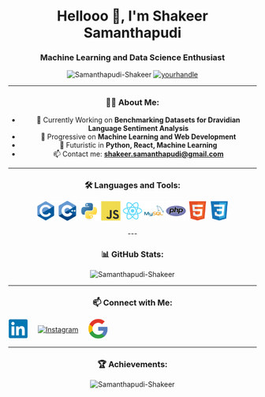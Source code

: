<div align="center">

<h1>Hellooo 👋, I'm Shakeer Samanthapudi</h1>

### Machine Learning and Data Science Enthusiast

<p>
  <img src="https://komarev.com/ghpvc/?username=Samanthapudi-Shakeer&label=Profile%20Views&color=0e75b6&style=flat" alt="Samanthapudi-Shakeer" />
  <a href="https://www.linkedin.com/in/shakeer-samanthapudi/">
    <img src="https://img.shields.io/badge/LinkedIn-Follow-blue?logo=linkedin&style=for-the-badge" alt="yourhandle" />

  </a>
</p>

---

### 👨‍💻 About Me:
- 🔭 Currently Working on **Benchmarking Datasets for Dravidian Language Sentiment Analysis**
- 🌱 Progressive on **Machine Learning and Web Development**
- 💬 Futuristic in **Python, React, Machine Learning**
- 📫 Contact me: **[shakeer.samanthapudi@gmail.com](mailto:shakeer.samanthapudi@gmail.com)**

---

### 🛠️ Languages and Tools:
<p align="center"> 
  <!-- C -->
  <img src="https://raw.githubusercontent.com/devicons/devicon/master/icons/c/c-original.svg" alt="C" width="40" height="40"/> 

  <!-- C++ -->
  <img src="https://raw.githubusercontent.com/devicons/devicon/master/icons/cplusplus/cplusplus-original.svg" alt="C++" width="40" height="40"/>

  <!-- Python -->
  <img src="https://raw.githubusercontent.com/devicons/devicon/master/icons/python/python-original.svg" alt="Python" width="40" height="40"/>

  <!-- JavaScript -->
  <img src="https://raw.githubusercontent.com/devicons/devicon/master/icons/javascript/javascript-original.svg" alt="JavaScript" width="40" height="40"/>

  <!-- React -->
  <img src="https://raw.githubusercontent.com/devicons/devicon/master/icons/react/react-original.svg" alt="React" width="40" height="40"/>

  <!-- MySQL -->
  <img src="https://raw.githubusercontent.com/devicons/devicon/master/icons/mysql/mysql-original-wordmark.svg" alt="MySQL" width="40" height="40"/>

  <!-- PHP -->
  <img src="https://raw.githubusercontent.com/devicons/devicon/master/icons/php/php-original.svg" alt="PHP" width="40" height="40"/>

  <!-- HTML -->
  <img src="https://raw.githubusercontent.com/devicons/devicon/master/icons/html5/html5-original.svg" alt="HTML" width="40" height="40"/>

  <!-- CSS -->
  <img src="https://raw.githubusercontent.com/devicons/devicon/master/icons/css3/css3-original.svg" alt="CSS" width="40" height="40"/>
</p>
---

### 📊 GitHub Stats:

<!--<p align="center">-
  <img src="https://github-readme-stats.vercel.app/api?username=Samanthapudi-Shakeer&show_icons=true&theme=radical" alt="Samanthapudi-Shakeer" />
</p>-->

<p align="center">
  <img src="https://github-readme-stats.vercel.app/api/top-langs/?username=Samanthapudi-Shakeer&layout=compact&theme=radical" alt="Samanthapudi-Shakeer" />
</p>

---

### 📫 Connect with Me:
<p align="center" style="display: flex; align-items: center;">
  <!-- LinkedIn -->
  <a href="https://linkedin.com/in/shakeer-samanthapudi/" target="blank" style="margin-right: 20px;">
    <img src="https://raw.githubusercontent.com/devicons/devicon/master/icons/linkedin/linkedin-original.svg" alt="LinkedIn" height="40" width="40" />
  </a>

  <!-- Instagram -->
  <a href="https://instagram.com/sriram_s27" target="blank" style="margin-right: 20px;">
    <img src="https://upload.wikimedia.org/wikipedia/commons/a/a5/Instagram_icon.png" alt="Instagram" height="40" width="40" />
  </a>

  <!-- Email -->
  <a href="mailto:samanthapudi.shakeer@gmail.com">
    <img src="https://raw.githubusercontent.com/devicons/devicon/master/icons/google/google-original.svg" alt="Email" height="40" width="40" />
  </a>
</p>

---

### 🏆 Achievements:

<p align="center">
  <img src="https://github-profile-trophy.vercel.app/?username=Samanthapudi-Shakeer&theme=onedark" alt="Samanthapudi-Shakeer" />
</p>

</div>
